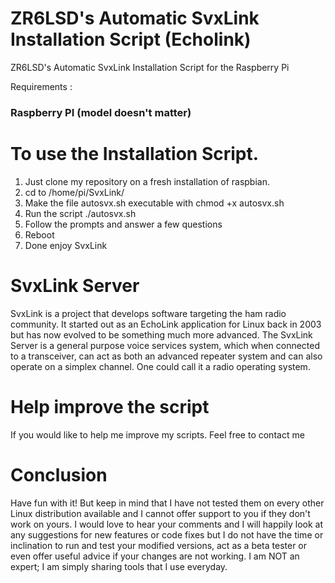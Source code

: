 # ZR6LSD's Automatic SvxLink Installation Script (Echolink)

 ZR6LSD's Automatic SvxLink Installation Script for the Raspberry Pi

Requirements :
### Raspberry PI (model doesn't matter)

# To use the Installation Script.

1. Just clone my repository on a fresh installation of raspbian.
2. cd to /home/pi/SvxLink/ 
3. Make the file autosvx.sh executable with chmod +x autosvx.sh 
4. Run the script ./autosvx.sh
5. Follow the prompts and answer a few questions
6. Reboot
7. Done enjoy SvxLink

# SvxLink Server

SvxLink is a project that develops software targeting the ham radio community. It started out as an EchoLink application for Linux back in 2003 but has now evolved to be something much more advanced.
The SvxLink Server is a general purpose voice services system, which when connected to a transceiver, can act as both an advanced repeater system and can also operate on a simplex channel. One could call it a radio operating system.

# Help improve the script 

If you would like to help me improve my scripts. Feel free to contact me


# Conclusion

Have fun with it! But keep in mind that I have not tested them on every other Linux distribution available and I cannot offer support to you if they don't work on yours. I would love to hear your comments and I will happily look at any suggestions for new features or code fixes but I do not have the time or inclination to run and test your modified versions, act as a beta tester or even offer useful advice if your changes are not working. I am NOT an expert; I am simply sharing tools that I use everyday.









